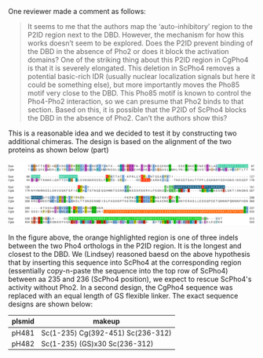 One reviewer made a comment as follows:

>  It seems to me that the authors map the ‘auto-inhibitory’ region to the P2ID region next to the DBD. However, the mechanism for how this works doesn’t seem to be explored. Does the P2ID prevent binding of the DBD in the absence of Pho2 or does it block the activation domains? One of the striking thing about this P2ID region in CgPho4 is that it is severely elongated. This deletion in ScPho4 removes a potential basic-rich IDR (usually nuclear localization signals but here it could be something else), but more importantly moves the Pho85 motif very close to the DBD. This Pho85 motif is known to control the Pho4-Pho2 interaction, so we can presume that Pho2 binds to that section. Based on this, it is possible that the P2ID of ScPho4 blocks the DBD in the absence of Pho2. Can’t the authors show this?

This is a reasonable idea and we decided to test it by constructing two additional chimeras. The design is based on the alignment of the two proteins as shown below (part)

![alignment showing insertion site and sequence](asset/20241207-CgPho4-P2ID-insertion-swap-region-anno.png)

In the figure above, the orange highlighted region is one of three indels between the two Pho4 orthologs in the P2ID region. It is the longest and closest to the DBD. We (Lindsey) reasoned baesd on the above hypothesis that by inserting this sequence into ScPho4 at the corresponding region (essentially copy-n-paste the sequence into the top row of ScPho4) between aa 235 and 236 (ScPho4 position), we expect to rescue ScPho4's activity without Pho2. In a second design, the CgPho4 sequence was replaced with an equal length of GS flexible linker. The exact sequence designs are shown below:

plsmid | makeup
-------|-------
 pH481 | Sc(1-235) Cg(392-451) Sc(236-312)
 pH482 | Sc(1-235) (GS)x30 Sc(236-312)
